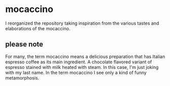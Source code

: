 # mocaccino

I reorganized the repository taking inspiration from the various tastes and elaborations of the mocaccino.

## please note

For many, the term mocaccino means a delicious preparation that has Italian espresso coffee as its main ingredient. 
A chocolate flavored variant of espresso stained with milk heated with steam.
In this case, I'm just joking with my last name. In the term mocaccino I see only a kind of funny metamorphosis.

